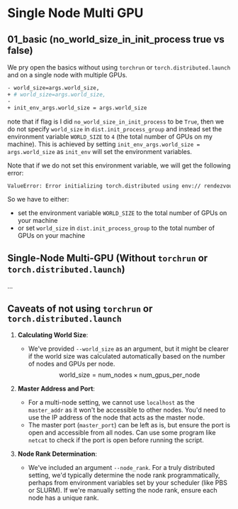 # Single Node Multi GPU

## 01_basic (no_world_size_in_init_process true vs false)

We pry open the basics without using `torchrun` or `torch.distributed.launch`
and on a single node with multiple GPUs.

```bash
- world_size=args.world_size,
+ # world_size=args.world_size,
-
+ init_env_args.world_size = args.world_size
```

note that if flag is I did `no_world_size_in_init_process` to be `True`, then
we do not specify `world_size`
in `dist.init_process_group` and instead set the environment
variable `WORLD_SIZE` to `4` (the total number of GPUs on my machine).
This is achieved by setting `init_env_args.world_size = args.world_size`
as `init_env` will set the environment variables.

Note that if we do not set this environment variable, we will get the following error:

```bash
ValueError: Error initializing torch.distributed using env:// rendezvous: environment variable WORLD_SIZE expected, but not set
```

So we have to either:

- set the environment variable `WORLD_SIZE` to the total number of GPUs on your machine
- or set `world_size` in `dist.init_process_group` to the total number of GPUs on your machine

## Single-Node Multi-GPU (Without `torchrun` or `torch.distributed.launch`)

...

## Caveats of not using `torchrun` or `torch.distributed.launch`

1. **Calculating World Size**:
    - We've provided `--world_size` as an argument, but it might be clearer if the world size was calculated automatically based on the number of nodes and GPUs per node.
    $$ \text{world\_size} = \text{num\_nodes} \times \text{num\_gpus\_per\_node} $$

2. **Master Address and Port**:
    - For a multi-node setting, we cannot use `localhost` as the `master_addr` as it won't be accessible to other nodes. You'd need to use the IP address of the node that acts as the master node.
    - The master port (`master_port`) can be left as is, but ensure the port is open and accessible from all nodes. Can use some program like `netcat` to check if the port is open
    before running the script.

3. **Node Rank Determination**:
    - We've included an argument `--node_rank`. For a truly distributed setting, we'd typically determine the node rank programmatically, perhaps from environment variables set by your scheduler (like PBS or SLURM). If we're manually setting the node rank, ensure each node has a unique rank.
